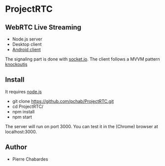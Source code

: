 # ProjectRTC

## WebRTC Live Streaming

- Node.js server
- Desktop client
- [Android client](https://github.com/pchab/AndroidRTC)

The signaling part is done with [socket.io](socket.io).
The client follows a MVVM pattern [knockoutjs](http://knockoutjs.com/)

## Install

It requires [node.js](http://nodejs.org/download/)

* git clone https://github.com/pchab/ProjectRTC.git
* cd ProjectRTC/
* npm install
* npm start

The server will run on port 3000.
You can test it in the (Chrome) browser at localhost:3000.

## Author

- Pierre Chabardes

